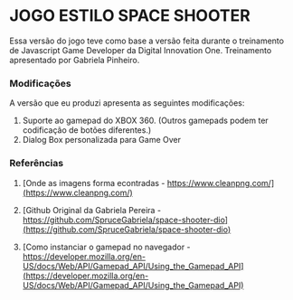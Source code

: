 # JOGO ESTILO SPACE SHOOTER

Essa versão do jogo teve como base a versão feita durante o treinamento de Javascript Game Developer da Digital Innovation One.  Treinamento apresentado por Gabriela Pinheiro.



### Modificações

A versão que eu produzi apresenta as seguintes modificações:

1. Suporte ao gamepad do XBOX 360. (Outros gamepads podem ter codificação de botões diferentes.)
2. Dialog Box personalizada para Game Over

### Referências

1. [Onde as imagens forma econtradas - https://www.cleanpng.com/](https://www.cleanpng.com/)

2. [Github Original da Gabriela Pereira -  https://github.com/SpruceGabriela/space-shooter-dio](https://github.com/SpruceGabriela/space-shooter-dio)

3. [Como instanciar o gamepad no navegador - https://developer.mozilla.org/en-US/docs/Web/API/Gamepad_API/Using_the_Gamepad_API](https://developer.mozilla.org/en-US/docs/Web/API/Gamepad_API/Using_the_Gamepad_API)




